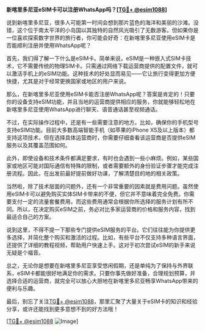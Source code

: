 **新喀里多尼亚eSIM卡可以注册WhatsApp吗？[[TG💪+ @esim1088](https://t.me/s/esim1088)]**

说到新喀里多尼亚，很多人可能第一时间会想到那片蓝色的海洋和美丽的沙滩。没错，这个位于南太平洋的小岛国以其独特的自然风光吸引了无数游客。但如果你是一位喜欢探索数字世界的旅行者，你可能会好奇：在新喀里多尼亚使用eSIM卡是否能顺利注册并使用WhatsApp呢？

首先，我们得了解一下什么是eSIM卡。简单来说，eSIM是一种嵌入式SIM卡技术，它不需要传统的物理SIM卡。只需通过网络下载运营商提供的配置文件，就可以激活手机上的eSIM功能。这种技术的好处显而易见——它让旅行变得更加方便快捷，尤其是对于经常更换国家或地区的用户来说。

那么，在新喀里多尼亚使用eSIM卡能否注册WhatsApp呢？答案是肯定的！只要你的设备支持eSIM功能，并且当地的运营商提供相应的服务，你就能够轻松地在新喀里多尼亚使用WhatsApp进行聊天、语音通话甚至视频通话。

不过，在实际操作过程中，还是有一些需要注意的地方。比如，确保你的手机型号支持eSIM功能。目前大多数高端智能手机（如苹果的iPhone XS及以上版本）都支持这项技术，但在选择具体运营商时，你需要仔细查看该运营商是否提供eSIM服务以及其覆盖范围如何。

此外，即使设备和技术条件都满足要求，有时也会遇到一些小麻烦。例如，某些国家或地区可能对国际通信有特殊的限制，或者需要额外的身份验证步骤才能完成注册流程。因此，在出发前最好提前做好功课，了解清楚目的地的相关政策。

当然啦，除了技术层面的问题外，还有一个非常重要的因素就是费用问题。虽然使用eSIM卡可以避免购买实体SIM卡带来的不便，但它并不意味着完全免费。你需要支付一定的流量套餐费用，而这些费用通常会根据你所选择的服务计划有所不同。所以，在决定购买eSIM之前，务必对比多家运营商的价格和服务内容，找到最适合自己的方案。

说到这里，不得不提一下那些专门提供eSIM服务的平台。它们往往能为你提供更多选择，并简化整个购买和激活的过程。比如，有些平台不仅支持多种语言界面，还提供了详细的教程视频，帮助用户快速上手。这对于初次尝试eSIM的新手来说无疑是个福音。

总之，无论你是想要在新喀里多尼亚享受悠闲假期，还是单纯为了保持与外界联系，eSIM卡都能很好地满足你的需求。只要你事先做好准备，合理规划预算，并选择合适的运营商，就完全可以放心大胆地在新喀里多尼亚畅享WhatsApp带来的便利与乐趣。

最后，别忘了关注[TG💪+ @esim1088](https://t.me/s/esim1088)，那里汇聚了大量关于eSIM卡的知识和经验分享，或许还能找到更多意想不到的好方法哦！

[[TG💪+ @esim1088](https://t.me/s/esim1088) ![Image](https://i.postimg.cc/4NQfJmqS/Snipaste-2025-05-13-00-14-12.png)]